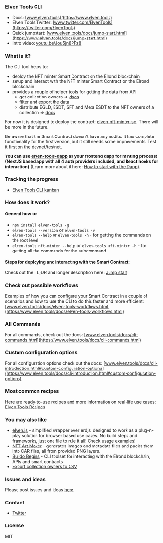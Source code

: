 ### Elven Tools CLI

- Docs: [www.elven.tools](https://www.elven.tools)
- Elven Tools Twitter: [www.twitter.com/ElvenTools](https://twitter.com/ElvenTools)
- Quick jumpstart: [www.elven.tools/docs/jump-start.html](https://www.elven.tools/docs/jump-start.html)
- Intro video: [youtu.be/Jou5jn8PFz8](https://youtu.be/Jou5jn8PFz8)

### What is it?

The CLI tool helps to:
- deploy the NFT minter Smart Contract on the Elrond blockchain
- setup and interact with the NFT minter Smart Contract on the Elrond blockchain
- provides a couple of helper tools for getting the data from API
  - get collection owners => [docs](https://www.elven.tools/docs/recipes.html#how-to-get-owners-addresses-using-the-collection-ticker)
  - filter and export the data
  - distribute EGLD, ESDT, SFT and Meta ESDT to the NFT owners of a collection => [docs](https://www.elven.tools/docs/recipes.html#how-to-distribute-tokens-to-nft-owners)

For now it is designed to deploy the contract: [elven-nft-minter-sc](https://github.com/ElvenTools/elven-nft-minter-sc). There will be more in the future.

Be aware that the Smart Contract doesn't have any audits. It has complete functionality for the first version, but it still needs some improvements. Test it first on the devnet/testnet.

**You can use [elven-tools-dapp](https://github.com/ElvenTools/elven-tools-dapp) as your frontend dapp for minting process! (NextJS based app with all 4 auth providers included, and React hooks for interaction)** (Learn more about it here: [How to start with the Dapp](https://www.elven.tools/docs/how-to-start-with-the-dapp.html)).

### Tracking the progress

- [Elven Tools CLI kanban](https://github.com/orgs/ElvenTools/projects/3)

### How does it work? 

#### General how to:

- `npm install elven-tools -g`
- `elven-tools --version` or `elven-tools -v`
- `elven-tools --help` or `elven-tools -h` - for getting the commands on the root level
- `elven-tools nft-minter --help` or `elven-tools nft-minter -h` - for getting all the commands for the subcommand

#### Steps for deploying and interacting with the Smart Contract:

Check out the TL;DR and longer description here: [Jump start](https://www.elven.tools/docs/jump-start.html#tl%3Bdr)

### Check out possible workflows

Examples of how you can configure your Smart Contract in a couple of scenarios and how to use the CLI to do this faster and more efficient: [www.elven.tools/docs/elven-tools-workflows.html](https://www.elven.tools/docs/elven-tools-workflows.html)

### All Commands

For all commands, check out the docs: [www.elven.tools/docs/cli-commands.html](https://www.elven.tools/docs/cli-commands.html)

### Custom configuration options

For all configuration options check out the docs: [www.elven.tools/docs/cli-introduction.html#custom-configuration-options](https://www.elven.tools/docs/cli-introduction.html#custom-configuration-options)

### Most common recipes

Here are ready-to-use recipes and more information on real-life use cases: [Elven Tools Recipes](https://www.elven.tools/docs/recipes.html)

### You may also like

- [elven.js](https://github.com/juliancwirko/elven.js) - simplified wrapper over erdjs, designed to work as a plug-n-play solution for browser based use cases. No build steps and frameworks, just one file to rule it all! Check usage examples!
- [NFT Art Maker](https://github.com/juliancwirko/nft-art-maker) - generates images and metadata files and packs them into CAR files, all from provided PNG layers.
- [Buildo Begins](https://github.com/ElrondDevGuild/buildo-begins) - CLI toolset for interacting with the Elrond blockchain, APIs and smart contracts
- [Export collection owners to CSV](https://github.com/ElvenTools/elven-tools-collection-owners-csv)

### Issues and ideas

Please post issues and ideas [here](https://github.com/ElvenTools/elven-tools-cli/issues).

### Contact

- [Twitter](https://twitter.com/JulianCwirko)

### License

MIT
